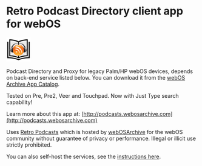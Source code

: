 # Retro Podcast Directory client app for webOS

![App Icon](icon.png)

Podcast Directory and Proxy for legacy Palm/HP webOS devices, depends on back-end service listed below.
You can download it from the [webOS Archive App Catalog](http://appcatalog.webosarchive.com).

Tested on Pre, Pre2, Veer and Touchpad. Now with Just Type search capability!

Learn more about this app at: [http://podcasts.webosarchive.com](http://podcasts.webosarchive.com)

Uses [Retro Podcasts](https://github.com/codepoet80/retro-podcasts) which is hosted by [webOSArchive](http://www.webosarchive.com) for the webOS community without guarantee of privacy or performance. Illegal or illicit use strictly prohibited. 

You can also self-host the services, see the [instructions here](https://github.com/codepoet80/retro-podcasts/blob/main/README.md).
